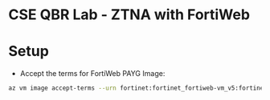 # CSE QBR Lab - ZTNA with FortiWeb


# Setup
- Accept the terms for FortiWeb PAYG Image:
```bash
az vm image accept-terms --urn fortinet:fortinet_fortiweb-vm_v5:fortinet_fw-vm_payg_v2:latest
```